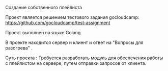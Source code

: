 Создание собственного плейлиста

Проект является решением тестового задания gocloudcamp:
https://github.com/gocloudcamp/test-assignment

Проект выполнен на языке Golang

В проекте находится сервер и клиент и ответ на "Вопросы для разогрева" .

Суть проекта :
Требуется разработать модуль для обеспечения работы с плейлистом на сервере, путем отправки запросов от клиента.